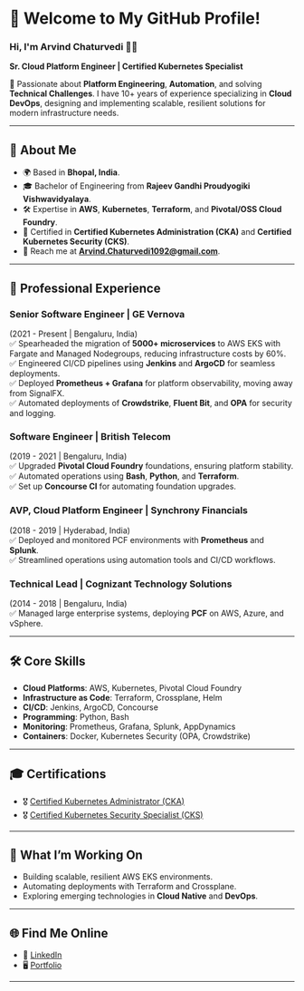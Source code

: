 # 👋 Welcome to My GitHub Profile!

### Hi, I'm **Arvind Chaturvedi** 👨‍💻  
**Sr. Cloud Platform Engineer | Certified Kubernetes Specialist**

🚀 Passionate about **Platform Engineering**, **Automation**, and solving **Technical Challenges**. I have 10+ years of experience specializing in **Cloud DevOps**, designing and implementing scalable, resilient solutions for modern infrastructure needs.

---

## 🌟 **About Me**
- 🌍 Based in **Bhopal, India**.
- 🎓 Bachelor of Engineering from **Rajeev Gandhi Proudyogiki Vishwavidyalaya**.
- 🛠️ Expertise in **AWS**, **Kubernetes**, **Terraform**, and **Pivotal/OSS Cloud Foundry**.
- 🤝 Certified in **Certified Kubernetes Administration (CKA)** and **Certified Kubernetes Security (CKS)**.
- 📧 Reach me at **Arvind.Chaturvedi1092@gmail.com**.

---

## 💼 **Professional Experience**
### Senior Software Engineer | **GE Vernova**  
(2021 - Present | Bengaluru, India)  
✅ Spearheaded the migration of **5000+ microservices** to AWS EKS with Fargate and Managed Nodegroups, reducing infrastructure costs by 60%.  
✅ Engineered CI/CD pipelines using **Jenkins** and **ArgoCD** for seamless deployments.  
✅ Deployed **Prometheus + Grafana** for platform observability, moving away from SignalFX.  
✅ Automated deployments of **Crowdstrike**, **Fluent Bit**, and **OPA** for security and logging.  

### Software Engineer | **British Telecom**  
(2019 - 2021 | Bengaluru, India)  
✅ Upgraded **Pivotal Cloud Foundry** foundations, ensuring platform stability.  
✅ Automated operations using **Bash**, **Python**, and **Terraform**.  
✅ Set up **Concourse CI** for automating foundation upgrades.

### AVP, Cloud Platform Engineer | **Synchrony Financials**  
(2018 - 2019 | Hyderabad, India)  
✅ Deployed and monitored PCF environments with **Prometheus** and **Splunk**.  
✅ Streamlined operations using automation tools and CI/CD workflows.  

### Technical Lead | **Cognizant Technology Solutions**  
(2014 - 2018 | Bengaluru, India)  
✅ Managed large enterprise systems, deploying **PCF** on AWS, Azure, and vSphere.

---

## 🛠 **Core Skills**
- **Cloud Platforms**: AWS, Kubernetes, Pivotal Cloud Foundry  
- **Infrastructure as Code**: Terraform, Crossplane, Helm  
- **CI/CD**: Jenkins, ArgoCD, Concourse  
- **Programming**: Python, Bash  
- **Monitoring**: Prometheus, Grafana, Splunk, AppDynamics  
- **Containers**: Docker, Kubernetes Security (OPA, Crowdstrike)  

---

## 🎓 **Certifications**
- 🎖️ [Certified Kubernetes Administrator (CKA)](https://www.credly.com/badges/9a98bf7f-0bb3-46fb-8d12-53b3cfd83ce9/public_url)  
- 🎖️ [Certified Kubernetes Security Specialist (CKS)](https://www.credly.com/badges/adc7aff4-039f-4e39-972d-d6fccb19ccb9/public_url)  

---

## 🚀 **What I’m Working On**
- Building scalable, resilient AWS EKS environments.  
- Automating deployments with Terraform and Crossplane.  
- Exploring emerging technologies in **Cloud Native** and **DevOps**.

---

## 🌐 **Find Me Online**
- 💼 [LinkedIn](https://linkedin.com/in/arvind-chaturvedi)  
- 🖥️ [Portfolio](https://arvindchaturvedi.github.io/Arvind-Portfolio/)  

---
